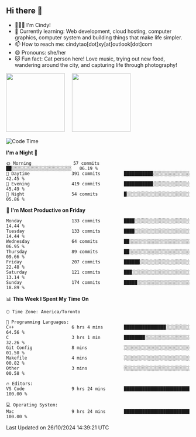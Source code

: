 ## Hi there 👋

<!--
**xinyue296/xinyue296** is a ✨ _special_ ✨ repository because its `README.md` (this file) appears on your GitHub profile.

Here are some ideas to get you started:

- 🔭 I’m currently working on ...
- 🌱 I’m currently learning ...
- 👯 I’m looking to collaborate on ...
- 🤔 I’m looking for help with ...
- 💬 Ask me about ...
- 📫 How to reach me: ...
- 😄 Pronouns: ...
- ⚡ Fun fact: ...
-->
- 👩🏻‍💻 I'm Cindy!
- 🌱 Currently learning: Web development, cloud hosting, computer graphics, computer system and building things that make life simpler.
- 📫 How to reach me: cindytao[dot]xy[at]outlook[dot]com
- 😄 Pronouns: she/her
- 🐱 Fun fact: Cat person here! Love music, trying out new food, wandering around the city, and capturing life through photography!

<!--Github Status: start-->
<div align="left">
  <img height="160em" src="https://github-readme-stats-topaz-two-25.vercel.app/api?username=xinyue296&theme=react&show_icons=true&count_private=true&include_orgs=true&hide=contribs,issues" />
    &nbsp;&nbsp;&nbsp;
  <img height="160em" src="https://github-readme-stats-cindy-taos-projects.vercel.app/api/top-langs/?username=xinyue296&theme=react&count_private=true&include_orgs=true&layout=compact" />
</div>
<!-- Github Status: end-->

<!--START_SECTION:waka-->
![Code Time](http://img.shields.io/badge/Code%20Time-141%20hrs%2035%20mins-blue)

**I'm a Night 🦉** 

```text
🌞 Morning                57 commits          ██░░░░░░░░░░░░░░░░░░░░░░░   06.19 % 
🌆 Daytime                391 commits         ███████████░░░░░░░░░░░░░░   42.45 % 
🌃 Evening                419 commits         ███████████░░░░░░░░░░░░░░   45.49 % 
🌙 Night                  54 commits          █░░░░░░░░░░░░░░░░░░░░░░░░   05.86 % 
```
📅 **I'm Most Productive on Friday** 

```text
Monday                   133 commits         ████░░░░░░░░░░░░░░░░░░░░░   14.44 % 
Tuesday                  133 commits         ████░░░░░░░░░░░░░░░░░░░░░   14.44 % 
Wednesday                64 commits          ██░░░░░░░░░░░░░░░░░░░░░░░   06.95 % 
Thursday                 89 commits          ██░░░░░░░░░░░░░░░░░░░░░░░   09.66 % 
Friday                   207 commits         ██████░░░░░░░░░░░░░░░░░░░   22.48 % 
Saturday                 121 commits         ███░░░░░░░░░░░░░░░░░░░░░░   13.14 % 
Sunday                   174 commits         █████░░░░░░░░░░░░░░░░░░░░   18.89 % 
```


📊 **This Week I Spent My Time On** 

```text
🕑︎ Time Zone: America/Toronto

💬 Programming Languages: 
C++                      6 hrs 4 mins        ████████████████░░░░░░░░░   64.56 % 
C                        3 hrs 1 min         ████████░░░░░░░░░░░░░░░░░   32.26 % 
Git Config               8 mins              ░░░░░░░░░░░░░░░░░░░░░░░░░   01.50 % 
Makefile                 4 mins              ░░░░░░░░░░░░░░░░░░░░░░░░░   00.82 % 
Other                    3 mins              ░░░░░░░░░░░░░░░░░░░░░░░░░   00.58 % 

🔥 Editors: 
VS Code                  9 hrs 24 mins       █████████████████████████   100.00 % 

💻 Operating System: 
Mac                      9 hrs 24 mins       █████████████████████████   100.00 % 
```


 Last Updated on 26/10/2024 14:39:21 UTC
<!--END_SECTION:waka-->
